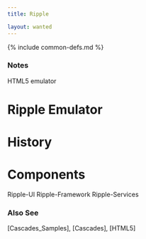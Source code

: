```yaml
---
title: Ripple

layout: wanted
---
```

{% include common-defs.md %}

### Notes
HTML5 emulator

# Ripple Emulator

# History

# Components

Ripple-UI
Ripple-Framework
Ripple-Services

### Also See
[Cascades_Samples], [Cascades], [HTML5]
